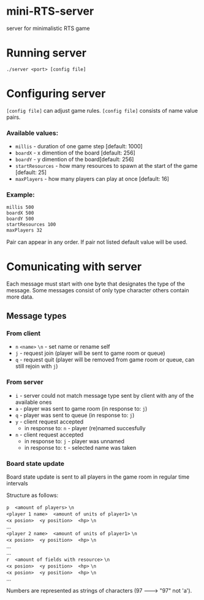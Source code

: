 # mini-RTS-server
server for minimalistic RTS game

# Running server

`./server <port> [config file]`

# Configuring server

`[config file]` can adjust game rules. `[config file]` consists of name value pairs.

### Available values:

* `millis` - duration of one game step [default: 1000]
* `boardX` - x dimention of the board [default: 256]
* `boardY` - y dimention of the board[default: 256]
* `startResources` - how many resources to spawn at the start of the game [default: 25]
* `maxPlayers` - how many players can play at once [default: 16]

### Example:

``` config.txt
millis 500
boardX 500
boardY 500
startResources 100
maxPlayers 32
```

Pair can appear in any order. If pair not listed default value will be used.

# Comunicating with server

Each message must start with one byte that designates the type of the message.
Some messages consist of only type character others contain more data.

## Message types

### From client

- `n` `<name>` `\n` - set name or rename self
- `j` - request join (player will be sent to game room or queue)
- `q` - request quit (player will be removed from game room or queue, can still rejoin with `j`)

### From server

- `i` - server could not match message type sent by client with any of the available ones
- `a` - player was sent to game room (in response to: `j`)
- `q` - player was sent to queue (in response to: `j`)
- `y` - client request accepted
  - in response to: `n` - player (re)named succesfully
- `n` - client request accepted
  - in response to: `j` - player was unnamed
  - in response to: `t` - selected name was taken
 
### Board state update

Board state update is sent to all players in the game room in regular time intervals

Structure as follows:

`p` ` ` `<amount of players>` `\n`  
`<player 1 name>` ` ` `<amount of units of player1>` `\n`  
`<x posion>` ` ` `<y position>` ` ` `<hp>` `\n`  
...  
`<player 2 name>` ` ` `<amount of units of player1>` `\n`  
`<x posion>` ` ` `<y position>` ` ` `<hp>` `\n`  
...  
...  
`r` ` ` `<amount of fields with resource>` `\n`  
`<x posion>` ` ` `<y position>` ` ` `<hp>` `\n`  
`<x posion>` ` ` `<y position>` ` ` `<hp>` `\n`  
...

Numbers are represented as strings of characters (97 ---> "97" not 'a').
